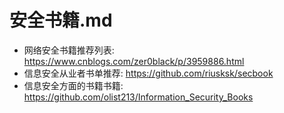# 安全书籍.md

- 网络安全书籍推荐列表: <https://www.cnblogs.com/zer0black/p/3959886.html>
- 信息安全从业者书单推荐: <https://github.com/riusksk/secbook>
- 信息安全方面的书籍书籍: <https://github.com/olist213/Information_Security_Books>
